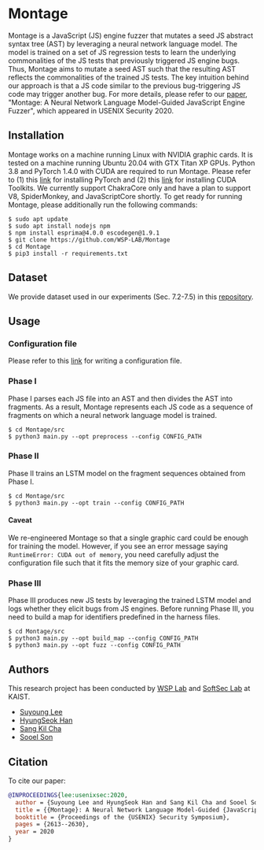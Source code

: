 # Montage

Montage is a JavaScript (JS) engine fuzzer that mutates a seed JS abstract
syntax tree (AST) by leveraging a neural network language model. The model is
trained on a set of JS regression tests to learn the underlying commonalities of
the JS tests that previously triggered JS engine bugs. Thus, Montage aims to
mutate a seed AST such that the resulting AST reflects the commonalities of the
trained JS tests. The key intuition behind our approach is that a JS code
similar to the previous bug-triggering JS code may trigger another bug. For more
details, please refer to our [paper](https://leeswimming.com/papers/lee-sec20.pdf),
"Montage: A Neural Network Language Model-Guided JavaScript Engine Fuzzer",
which appeared in USENIX Security 2020.

## Installation
Montage works on a machine running Linux with NVIDIA graphic cards. It is tested
on a machine running Ubuntu 20.04 with GTX Titan XP GPUs. Python 3.8 and PyTorch
1.4.0 with CUDA are required to run Montage. Please refer to (1) this
[link](https://pytorch.org/get-started/previous-versions/) for installing
PyTorch and (2) this [link](https://developer.nvidia.com/cuda-toolkit-archive)
for installing CUDA Toolkits. We currently support ChakraCore only and have a
plan to support V8, SpiderMonkey, and JavaScriptCore shortly. To get ready for
running Montage, please additionally run the following commands:
```
$ sudo apt update
$ sudo apt install nodejs npm
$ npm install esprima@4.0.0 escodegen@1.9.1
$ git clone https://github.com/WSP-LAB/Montage
$ cd Montage
$ pip3 install -r requirements.txt
```
## Dataset

We provide dataset used in our experiments (Sec. 7.2-7.5) in this
[repository](https://github.com/WSP-LAB/js-test-suite).

## Usage

### Configuration file
Please refer to this [link](https://github.com/WSP-LAB/Montage/blob/master/conf/README.md)
for writing a configuration file.

### Phase I

Phase I parses each JS file into an AST and then divides the AST into fragments.
As a result, Montage represents each JS code as a sequence of fragments on which
a neural network language model is trained.

```
$ cd Montage/src
$ python3 main.py --opt preprocess --config CONFIG_PATH
```

### Phase II
Phase II trains an LSTM model on the fragment sequences obtained from Phase I.
```
$ cd Montage/src
$ python3 main.py --opt train --config CONFIG_PATH
```
#### Caveat
We re-engineered Montage so that a single graphic card could be enough for
training the model. However, if you see an error message saying `RuntimeError:
CUDA out of memory`, you need carefully adjust the configuration file such that
it fits the memory size of your graphic card.

### Phase III
Phase III produces new JS tests by leveraging the trained LSTM model and logs
whether they elicit bugs from JS engines. Before running Phase III, you need to
build a map for identifiers predefined in the harness files.
```
$ cd Montage/src
$ python3 main.py --opt build_map --config CONFIG_PATH
$ python3 main.py --opt fuzz --config CONFIG_PATH
```

## Authors
This research project has been conducted by [WSP Lab](https://wsp-lab.github.io)
and [SoftSec Lab](https://softsec.kaist.ac.kr) at KAIST.

* [Suyoung Lee](https://leeswimming.com/)
* [HyungSeok Han](https://daramg.gift/)
* [Sang Kil Cha](https://softsec.kaist.ac.kr/~sangkilc/)
* [Sooel Son](https://sites.google.com/site/ssonkaist/home)

## Citation
To cite our paper:
```bibtex
@INPROCEEDINGS{lee:usenixsec:2020,
  author = {Suyoung Lee and HyungSeok Han and Sang Kil Cha and Sooel Son},
  title = {{Montage}: A Neural Network Language Model-Guided {JavaScript} Engine Fuzzer},
  booktitle = {Proceedings of the {USENIX} Security Symposium},
  pages = {2613--2630},
  year = 2020
}
```
